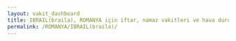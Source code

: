 ```yaml
---
layout: vakit_dashboard
title: IBRAIL(braila), ROMANYA için iftar, namaz vakitleri ve hava durumu - ilçe/eyalet seç
permalink: /ROMANYA/IBRAIL(braila)/
---
```


<script type="text/javascript">
  var GLOBAL_COUNTRY = 'ROMANYA';
  var GLOBAL_CITY = 'IBRAIL(braila)';
  var GLOBAL_STATE = '';
  var lat = 72;
  var lon = 21;
</script>
